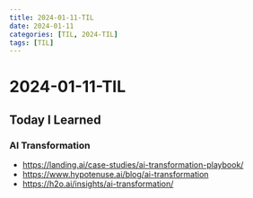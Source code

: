 ```yaml
---
title: 2024-01-11-TIL
date: 2024-01-11
categories: [TIL, 2024-TIL]
tags: [TIL]
---
```


# 2024-01-11-TIL

## Today I Learned

### AI Transformation

- https://landing.ai/case-studies/ai-transformation-playbook/
- https://www.hypotenuse.ai/blog/ai-transformation
- https://h2o.ai/insights/ai-transformation/